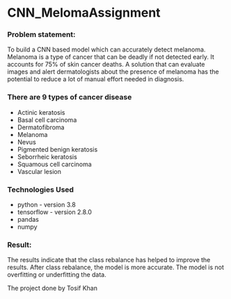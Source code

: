 # CNN_MelomaAssignment

### Problem statement:
To build a CNN based model which can accurately detect melanoma. Melanoma is a type of cancer that can be deadly if not detected early. It accounts for 75% of skin cancer deaths. A solution that can evaluate images and alert dermatologists about the presence of melanoma has the potential to reduce a lot of manual effort needed in diagnosis.

### There are 9 types of cancer disease

* Actinic keratosis
* Basal cell carcinoma
* Dermatofibroma
* Melanoma
* Nevus
* Pigmented benign keratosis
* Seborrheic keratosis
* Squamous cell carcinoma
* Vascular lesion

### Technologies Used
* python - version 3.8
* tensorflow - version 2.8.0
* pandas
* numpy
### Result:

The results indicate that the class rebalance has helped to improve the results.
After class rebalance, the model is more accurate.
The model is not overfitting or underfitting the data.

The project done by Tosif Khan
